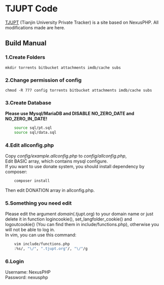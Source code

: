 # TJUPT Code

[TJUPT](https://tjupt.org) (Tianjin University Private Tracker) is a site based on NexusPHP. All modifications made are here.

## Build Manual

### 1.Create Folders
    mkdir torrents bitbucket attachments imdb/cache subs
### 2.Change permission of config
    chmod -R 777 config torrents bitbucket attachments imdb/cache subs
### 3.Create Database
**Please use Mysql/MariaDB and DISABLE NO_ZERO_DATE and NO_ZERO_IN_DATE!**<br>
```bash
    source sql/pt.sql
    source sql/data.sql
```
### 4.Edit allconfig.php
Copy *config/example.allconfig.php* to *config/allconfig.php*,<br/>
Edit BASIC array, which contains mysql configure.<br>
If you want to use donate system, you should install dependency by composer:
```bash
    composer install
```
Then edit DONATION array in allconfig.php.
### 5.Something you need edit
Please edit the argument *domain*(.tjupt.org) to your domain name or just delete it in function logincookie(), set_langfolder_cookie() and logoutcookie() (You can find them in include/functions.php), otherwise you will not be able to log in.<br>
In vim, you can use this command:
```bash
    vim include/functions.php
    :%s/, "\/", ".tjupt.org"/, "\/"/g
```
### 6.Login
Username: NexusPHP<br/>
Password: nexusphp
